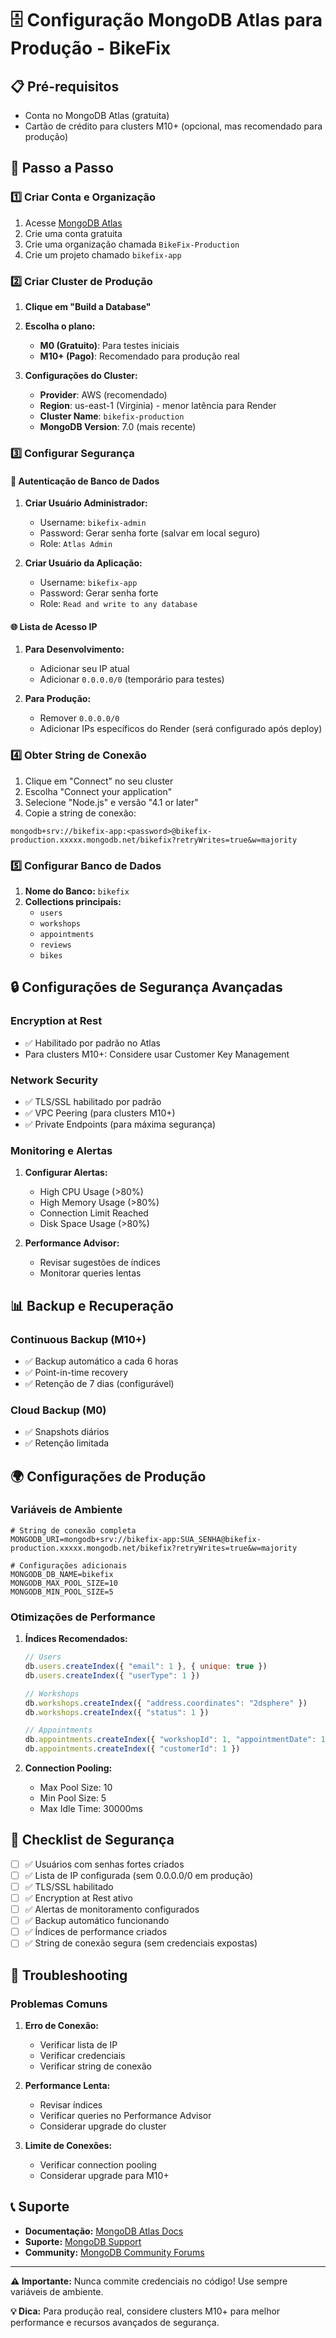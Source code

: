 # 🗄️ Configuração MongoDB Atlas para Produção - BikeFix

## 📋 Pré-requisitos

- Conta no MongoDB Atlas (gratuita)
- Cartão de crédito para clusters M10+ (opcional, mas recomendado para produção)

## 🚀 Passo a Passo

### 1️⃣ Criar Conta e Organização

1. Acesse [MongoDB Atlas](https://cloud.mongodb.com/)
2. Crie uma conta gratuita
3. Crie uma organização chamada `BikeFix-Production`
4. Crie um projeto chamado `bikefix-app`

### 2️⃣ Criar Cluster de Produção

1. **Clique em "Build a Database"**
2. **Escolha o plano:**
   - **M0 (Gratuito)**: Para testes iniciais
   - **M10+ (Pago)**: Recomendado para produção real

3. **Configurações do Cluster:**
   - **Provider**: AWS (recomendado)
   - **Region**: us-east-1 (Virginia) - menor latência para Render
   - **Cluster Name**: `bikefix-production`
   - **MongoDB Version**: 7.0 (mais recente)

### 3️⃣ Configurar Segurança

#### 🔐 Autenticação de Banco de Dados

1. **Criar Usuário Administrador:**
   - Username: `bikefix-admin`
   - Password: Gerar senha forte (salvar em local seguro)
   - Role: `Atlas Admin`

2. **Criar Usuário da Aplicação:**
   - Username: `bikefix-app`
   - Password: Gerar senha forte
   - Role: `Read and write to any database`

#### 🌐 Lista de Acesso IP

1. **Para Desenvolvimento:**
   - Adicionar seu IP atual
   - Adicionar `0.0.0.0/0` (temporário para testes)

2. **Para Produção:**
   - Remover `0.0.0.0/0`
   - Adicionar IPs específicos do Render (será configurado após deploy)

### 4️⃣ Obter String de Conexão

1. Clique em "Connect" no seu cluster
2. Escolha "Connect your application"
3. Selecione "Node.js" e versão "4.1 or later"
4. Copie a string de conexão:

```
mongodb+srv://bikefix-app:<password>@bikefix-production.xxxxx.mongodb.net/bikefix?retryWrites=true&w=majority
```

### 5️⃣ Configurar Banco de Dados

1. **Nome do Banco:** `bikefix`
2. **Collections principais:**
   - `users`
   - `workshops`
   - `appointments`
   - `reviews`
   - `bikes`

## 🔒 Configurações de Segurança Avançadas

### Encryption at Rest
- ✅ Habilitado por padrão no Atlas
- Para clusters M10+: Considere usar Customer Key Management

### Network Security
- ✅ TLS/SSL habilitado por padrão
- ✅ VPC Peering (para clusters M10+)
- ✅ Private Endpoints (para máxima segurança)

### Monitoring e Alertas
1. **Configurar Alertas:**
   - High CPU Usage (>80%)
   - High Memory Usage (>80%)
   - Connection Limit Reached
   - Disk Space Usage (>80%)

2. **Performance Advisor:**
   - Revisar sugestões de índices
   - Monitorar queries lentas

## 📊 Backup e Recuperação

### Continuous Backup (M10+)
- ✅ Backup automático a cada 6 horas
- ✅ Point-in-time recovery
- ✅ Retenção de 7 dias (configurável)

### Cloud Backup (M0)
- ✅ Snapshots diários
- ✅ Retenção limitada

## 🌍 Configurações de Produção

### Variáveis de Ambiente
```env
# String de conexão completa
MONGODB_URI=mongodb+srv://bikefix-app:SUA_SENHA@bikefix-production.xxxxx.mongodb.net/bikefix?retryWrites=true&w=majority

# Configurações adicionais
MONGODB_DB_NAME=bikefix
MONGODB_MAX_POOL_SIZE=10
MONGODB_MIN_POOL_SIZE=5
```

### Otimizações de Performance
1. **Índices Recomendados:**
   ```javascript
   // Users
   db.users.createIndex({ "email": 1 }, { unique: true })
   db.users.createIndex({ "userType": 1 })
   
   // Workshops
   db.workshops.createIndex({ "address.coordinates": "2dsphere" })
   db.workshops.createIndex({ "status": 1 })
   
   // Appointments
   db.appointments.createIndex({ "workshopId": 1, "appointmentDate": 1 })
   db.appointments.createIndex({ "customerId": 1 })
   ```

2. **Connection Pooling:**
   - Max Pool Size: 10
   - Min Pool Size: 5
   - Max Idle Time: 30000ms

## 🚨 Checklist de Segurança

- [ ] ✅ Usuários com senhas fortes criados
- [ ] ✅ Lista de IP configurada (sem 0.0.0.0/0 em produção)
- [ ] ✅ TLS/SSL habilitado
- [ ] ✅ Encryption at Rest ativo
- [ ] ✅ Alertas de monitoramento configurados
- [ ] ✅ Backup automático funcionando
- [ ] ✅ Índices de performance criados
- [ ] ✅ String de conexão segura (sem credenciais expostas)

## 🔧 Troubleshooting

### Problemas Comuns

1. **Erro de Conexão:**
   - Verificar lista de IP
   - Verificar credenciais
   - Verificar string de conexão

2. **Performance Lenta:**
   - Revisar índices
   - Verificar queries no Performance Advisor
   - Considerar upgrade do cluster

3. **Limite de Conexões:**
   - Verificar connection pooling
   - Considerar upgrade para M10+

## 📞 Suporte

- **Documentação:** [MongoDB Atlas Docs](https://docs.atlas.mongodb.com/)
- **Suporte:** [MongoDB Support](https://support.mongodb.com/)
- **Community:** [MongoDB Community Forums](https://community.mongodb.com/)

---

**⚠️ Importante:** Nunca commite credenciais no código! Use sempre variáveis de ambiente.

**💡 Dica:** Para produção real, considere clusters M10+ para melhor performance e recursos avançados de segurança.